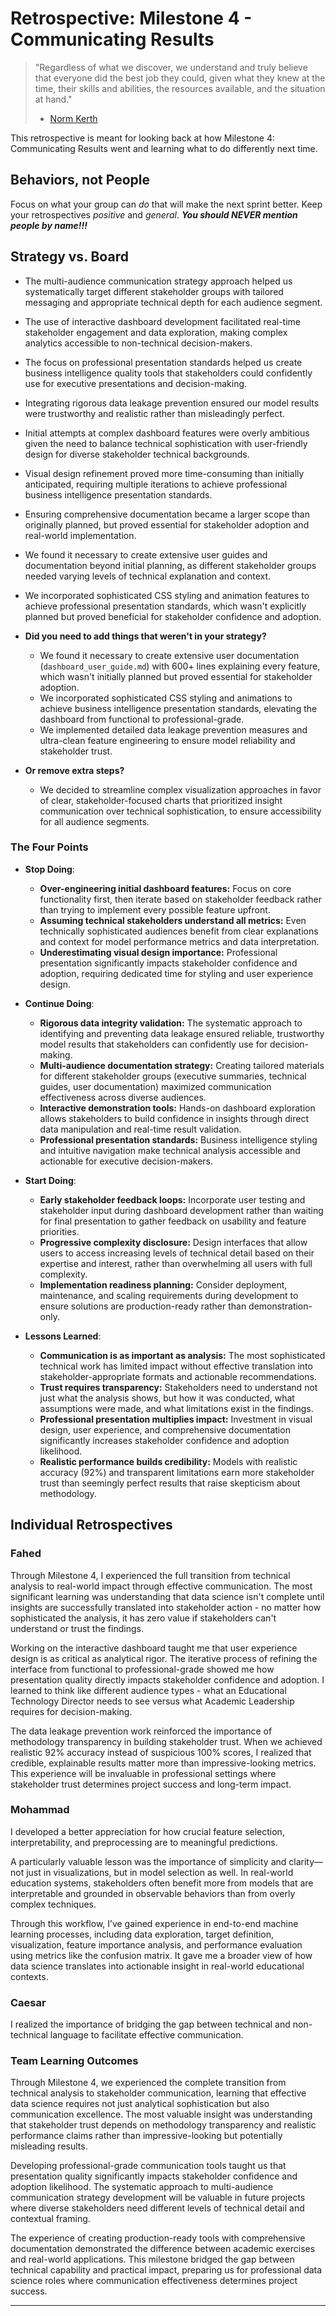 # Retrospective: Milestone 4 - Communicating Results

> "Regardless of what we discover, we understand and truly believe that everyone
> did the best job they could, given what they knew at the time, their skills
> and abilities, the resources available, and the situation at hand."
>
> - [Norm Kerth](http://www.amazon.com/Project-Retrospectives-Handbook-Reviews-Dorset-ebook/dp/B00DY3KQJU/ref=tmm_kin_swatch_0?_encoding=UTF8&sr=&qid=)

This retrospective is meant for looking back at how Milestone 4: Communicating Results
went and learning what to do differently next time.

## Behaviors, not People

Focus on what your group can _do_ that will make the next sprint better. Keep your
retrospectives _positive_ and _general_. **_You should NEVER mention people by name!!!_**

## Strategy vs. Board

- The multi-audience communication strategy approach helped us systematically
  target different stakeholder groups with tailored messaging and appropriate
  technical depth for each audience segment.
- The use of interactive dashboard development facilitated real-time stakeholder
  engagement and data exploration, making complex analytics accessible to
  non-technical decision-makers.
- The focus on professional presentation standards helped us create business
  intelligence quality tools that stakeholders could confidently use for
  executive presentations and decision-making.
- Integrating rigorous data leakage prevention ensured our model results
  were trustworthy and realistic rather than misleadingly perfect.
- Initial attempts at complex dashboard features were overly ambitious given
  the need to balance technical sophistication with user-friendly design
  for diverse stakeholder technical backgrounds.
- Visual design refinement proved more time-consuming than initially anticipated,
  requiring multiple iterations to achieve professional business intelligence
  presentation standards.
- Ensuring comprehensive documentation became a larger scope than originally
  planned, but proved essential for stakeholder adoption and real-world implementation.
- We found it necessary to create extensive user guides and documentation
  beyond initial planning, as different stakeholder groups needed varying
  levels of technical explanation and context.
- We incorporated sophisticated CSS styling and animation features to achieve
  professional presentation standards, which wasn't explicitly planned but
  proved beneficial for stakeholder confidence and adoption.

- **Did you need to add things that weren't in your strategy?**
  - We found it necessary to create extensive user documentation (`dashboard_user_guide.md`)
    with 600+ lines explaining every feature, which wasn't initially planned but
    proved essential for stakeholder adoption.
  - We incorporated sophisticated CSS styling and animations to achieve
    business intelligence presentation standards, elevating the dashboard
    from functional to professional-grade.
  - We implemented detailed data leakage prevention measures and ultra-clean
    feature engineering to ensure model reliability and stakeholder trust.

- **Or remove extra steps?**
  - We decided to streamline complex visualization approaches in favor of clear,
    stakeholder-focused charts that prioritized insight communication over
    technical sophistication, to ensure accessibility for all audience segments.

### The Four Points

- **Stop Doing**:
  - **Over-engineering initial dashboard features:** Focus on core functionality
    first, then iterate based on stakeholder feedback rather than trying to
    implement every possible feature upfront.
  - **Assuming technical stakeholders understand all metrics:** Even technically
    sophisticated audiences benefit from clear explanations and context for
    model performance metrics and data interpretation.
  - **Underestimating visual design importance:** Professional presentation
    significantly impacts stakeholder confidence and adoption, requiring
    dedicated time for styling and user experience design.

- **Continue Doing**:
  - **Rigorous data integrity validation:** The systematic approach to identifying
    and preventing data leakage ensured reliable, trustworthy model results
    that stakeholders can confidently use for decision-making.
  - **Multi-audience documentation strategy:** Creating tailored materials for
    different stakeholder groups (executive summaries, technical guides, user
    documentation) maximized communication effectiveness across diverse audiences.
  - **Interactive demonstration tools:** Hands-on dashboard exploration allows
    stakeholders to build confidence in insights through direct data manipulation
    and real-time result validation.
  - **Professional presentation standards:** Business intelligence styling and
    intuitive navigation make technical analysis accessible and actionable
    for executive decision-makers.

- **Start Doing**:
  - **Early stakeholder feedback loops:** Incorporate user testing and stakeholder
    input during dashboard development rather than waiting for final presentation
    to gather feedback on usability and feature priorities.
  - **Progressive complexity disclosure:** Design interfaces that allow users
    to access increasing levels of technical detail based on their expertise
    and interest, rather than overwhelming all users with full complexity.
  - **Implementation readiness planning:** Consider deployment, maintenance,
    and scaling requirements during development to ensure solutions are
    production-ready rather than demonstration-only.

- **Lessons Learned**:
  - **Communication is as important as analysis:** The most sophisticated
    technical work has limited impact without effective translation into
    stakeholder-appropriate formats and actionable recommendations.
  - **Trust requires transparency:** Stakeholders need to understand not just
    what the analysis shows, but how it was conducted, what assumptions were
    made, and what limitations exist in the findings.
  - **Professional presentation multiplies impact:** Investment in visual design,
    user experience, and comprehensive documentation significantly increases
    stakeholder confidence and adoption likelihood.
  - **Realistic performance builds credibility:** Models with realistic accuracy
    (92%) and transparent limitations earn more stakeholder trust than
    seemingly perfect results that raise skepticism about methodology.

## Individual Retrospectives

### Fahed

Through Milestone 4, I experienced the full transition from technical analysis to
real-world impact through effective communication. The most significant learning
was understanding that data science isn't complete until insights are successfully
translated into stakeholder action - no matter how sophisticated the analysis,
it has zero value if stakeholders can't understand or trust the findings.

Working on the interactive dashboard taught me that user experience design is
as critical as analytical rigor. The iterative process of refining the interface
from functional to professional-grade showed me how presentation quality directly
impacts stakeholder confidence and adoption. I learned to think like different
audience types - what an Educational Technology Director needs to see versus
what Academic Leadership requires for decision-making.

The data leakage prevention work reinforced the importance of methodology
transparency in building stakeholder trust. When we achieved realistic 92%
accuracy instead of suspicious 100% scores, I realized that credible, explainable
results matter more than impressive-looking metrics. This experience will be
invaluable in professional settings where stakeholder trust determines project
success and long-term impact.

### Mohammad

I developed a better appreciation for how crucial feature selection,
interpretability, and preprocessing are to meaningful predictions.

A particularly valuable lesson was the importance of simplicity and
clarity—not just in visualizations, but in model selection as well.
In real-world education systems, stakeholders often benefit more
from models that are interpretable and grounded in observable
behaviors than from overly complex techniques.

Through this workflow, I’ve gained experience in end-to-end
machine learning processes, including data exploration,
target definition, visualization, feature importance analysis,
and performance evaluation using metrics like the confusion matrix.
It gave me a broader view of how data science translates into
actionable insight in real-world educational contexts.

### Caesar

I realized the importance of bridging the gap between technical and
non-technical language to facilitate effective communication.

### Team Learning Outcomes

Through Milestone 4, we experienced the complete transition from technical analysis
to stakeholder communication, learning that effective data science requires not
just analytical sophistication but also communication excellence. The most valuable
insight was understanding that stakeholder trust depends on methodology transparency
and realistic performance claims rather than impressive-looking but potentially
misleading results.

Developing professional-grade communication tools taught us that presentation
quality significantly impacts stakeholder confidence and adoption likelihood.
The systematic approach to multi-audience communication strategy development
will be valuable in future projects where diverse stakeholders need different
levels of technical detail and contextual framing.

The experience of creating production-ready tools with comprehensive documentation
demonstrated the difference between academic exercises and real-world applications.
This milestone bridged the gap between technical capability and practical impact,
preparing us for professional data science roles where communication effectiveness
determines project success.

---
